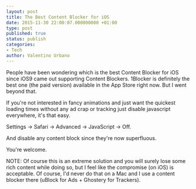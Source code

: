 ```yaml
---
layout: post
title: The Best Content Blocker for iOS
date: 2015-11-30 22:00:07.000000000 +01:00
type: post
published: true
status: publish
categories:
- Tech
author: Valentino Urbano 
---
```


People have been wondering which is the best Content Blocker for iOS since iOS9 came out supporting Content Blockers. 1Blocker is definitely the best one (the paid version) available in the App Store right now. But I went beyond that.

If you're not interested in fancy animations and just want the quickest loading times without any ad crap or tracking just disable javascript everywhere, it's that easy.

Settings -> Safari -> Advanced -> JavaScript -> Off.

And disable any content block since they're now superfluous.

You're welcome.

NOTE: Of course this is an extreme solution and you will surely lose some rich content while doing so, but I feel like the compromise (on iOS) is acceptable. Of course, I'd never do that on a Mac and I use a content blocker there (uBlock for Ads + Ghostery for Trackers).